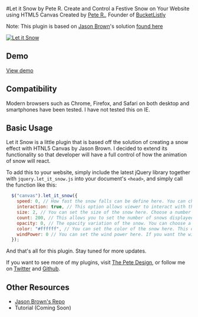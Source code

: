 #Let it Snow by Pete R.
Create and Control a Festive Snow on Your Website using HTML5 Canvas
Created by [Pete R.](http://www.thepetedesign.com), Founder of [BucketListly](http://www.bucketlistly.com)

Note: This plugin is based on [Jason Brown](https://github.com/loktar00)'s solution [found here](http://stackoverflow.com/questions/13983764/creating-falling-snow-using-html-5-and-js)

[![Let it Snow](http://www.thepetedesign.com/images/let_it_snow_image.png "Let it Snow")](http://www.thepetedesign.com/demos/let_it_snow_demo.html)

## Demo
[View demo](http://www.thepetedesign.com/demos/let_it_snow_demo.html)

## Compatibility
Modern browsers such as Chrome, Firefox, and Safari on both desktop and smartphones have been tested. I have not tested this on IE.

## Basic Usage
Let it Snow is a little plugin that is based off the solution of creating a snow effect with HTNL5 Canvas by Jason Brown. I decided to extend its functionality so that developer will have a full control of how the animation of snow will react.

To add this to your website, simply include the latest jQuery library together with `jquery.let_it_snow.js` into your document's `<head>`, and simply call the function like this:

````javascript
  $("canvas").let_it_snow({
    speed: 0, // How fast the snow falls can be define here. You can choose a number in between 0 - 5. The higher, the faster. The default value is 0.
    interaction: true, // This option allows viewer to interact with the falling snow. Toggle this to false if you don't want the snow to be interactive. The default value is true.
    size: 2, // You can set the size of the snow here. Choose a number between 0 - 10+. The higher, the bigger. The default size is 2.
    count: 200, // This allows you to set the number of snows displayed at a time. The default count is 200.
    opacity: 0, // The opacity variation of the snow. You can choose a number in between 0.00 and 1.00 to set the base opacity and the plugin will randomly generate snows with slightly varied opacity.
    color: "#ffffff", // You can set the color of the snow here. This option only accepts HEX color code in full 6 digits. The default value is "#ffffff"
    windPower: 0 // You can set the wind power here. If you want the wind to blow left, set a positive number in this option., if you want the wind to blow right, set a negative number in this option. The default value is 0.
  });
````

And that's all for this plugin. Stay tuned for more updates.

If you want to see more of my plugins, visit [The Pete Design](http://www.thepetedesign.com/#design), or follow me on [Twitter](http://www.twitter.com/peachananr) and [Github](http://www.github.com/peachananr).

## Other Resources
- [Jason Brown's Repo](https://github.com/loktar00)
- Tutorial (Coming Soon)
